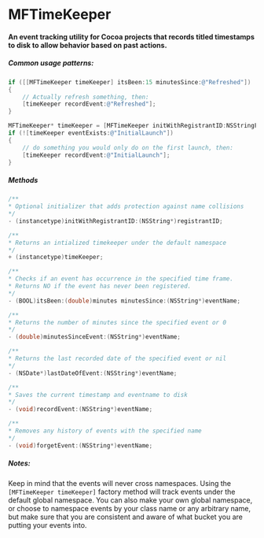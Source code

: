 MFTimeKeeper
============
#### An event tracking utility for Cocoa projects that records titled timestamps to disk to allow behavior based on past actions.

##### Common usage patterns:
```objective-c
if ([[MFTimeKeeper timeKeeper] itsBeen:15 minutesSince:@"Refreshed"])
{
    // Actually refresh something, then:
    [timeKeeper recordEvent:@"Refreshed"];
}
```

```objective-c
MFTimeKeeper* timeKeeper = [MFTimeKeeper initWithRegistrantID:NSStringFromClass([self class])];
if (![timeKeeper eventExists:@"InitialLaunch"])
{
    // do something you would only do on the first launch, then:
    [timeKeeper recordEvent:@"InitialLaunch"];
}
```

##### Methods
```objective-c
/**
* Optional initializer that adds protection against name collisions 
*/
- (instancetype)initWithRegistrantID:(NSString*)registrantID;
```
```objective-c
/**
* Returns an intialized timekeeper under the default namespace
*/
+ (instancetype)timeKeeper;
```

```objective-c
/**
* Checks if an event has occurrence in the specified time frame.
* Returns NO if the event has never been registered.
*/
- (BOOL)itsBeen:(double)minutes minutesSince:(NSString*)eventName;
```
```objective-c
/**
* Returns the number of minutes since the specified event or 0
*/
- (double)minutesSinceEvent:(NSString*)eventName;
```
```objective-c
/**
* Returns the last recorded date of the specified event or nil
*/
- (NSDate*)lastDateOfEvent:(NSString*)eventName;
```
```objective-c
/**
* Saves the current timestamp and eventname to disk
*/
- (void)recordEvent:(NSString*)eventName;
```
```objective-c
/**
* Removes any history of events with the specified name
*/
- (void)forgetEvent:(NSString*)eventName;
```

##### Notes:
Keep in mind that the events will never cross namespaces. Using the `[MFTimeKeeper timeKeeper]` factory method will track events under the default global namespace. You can also make your own global namespace, or choose to namespace events by your class name or any arbitrary name, but make sure that you are consistent and aware of what bucket you are putting your events into. 
